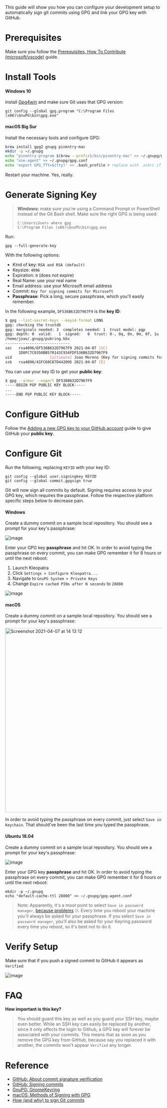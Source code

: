 This guide will show you how you can configure your development setup to automatically sign git commits using GPG and link your GPG key with GitHub.

# Prerequisites

Make sure you follow the [Prerequisites, How To Contribute (microsoft/vscode)](https://github.com/microsoft/vscode/wiki/How-to-Contribute#prerequisites) guide.

# Install Tools

#### Windows 10

Install [Gpg4win](https://gpg4win.org/) and make sure Git uses that GPG version:

```
git config --global gpg.program "C:\Program Files (x86)\GnuPG\bin\gpg.exe"
```

#### macOS Big Sur

Install the necessary tools and configure GPG:

```bash
brew install gpg2 gnupg pinentry-mac
mkdir -p ~/.gnupg
echo "pinentry-program $(brew --prefix)/bin/pinentry-mac" >> ~/.gnupg/gpg-agent.conf
echo "use-agent" >> ~/.gnupg/gpg.conf
echo 'export GPG_TTY=$(tty)' >> .bash_profile # replace with .zshrc if using ZSH
```

Restart your machine. Yes, really.

# Generate Signing Key

> **Windows:** make sure you're using a Command Prompt or PowerShell instead of the Git Bash shell. Make sure the right GPG is being used:
>
> ```
> C:\Users\User> where gpg
> C:\Program Files (x86)\GnuPG\bin\gpg.exe
> ```

Run:

```
gpg --full-generate-key
```

With the following options:

- Kind of key: `RSA and RSA (default)`
- Keysize: `4096`
- Expiration: `0` (does not expire)
- Real Name: use your real name
- Email address: use your Microsoft email address
- Commit: `Key for signing commits for Microsoft`
- **Passphrase**: Pick a long, secure passphrase, which you'll easily remember.

In the following example, `DF536B632D7967F9` is the **key ID**:

```sh
$ gpg --list-secret-keys --keyid-format LONG
gpg: checking the trustdb
gpg: marginals needed: 3  completes needed: 1  trust model: pgp
gpg: depth: 0  valid:   1  signed:   0  trust: 0-, 0q, 0n, 0m, 0f, 1u
/home/joao/.gnupg/pubring.kbx
-----------------------------
sec   rsa4096/DF536B632D7967F9 2021-04-07 [SC]
      1D0FC7C0350BB570143C934FDF536B632D7967F9
uid                 [ultimate] Joao Moreno (Key for signing commits for Microsoft) <joao.moreno@microsoft.com>
ssb   rsa4096/41FC60C87D442095 2021-04-07 [E]
```

You can use your key ID to get your **public key**:

```sh
$ gpg --armor --export DF536B632D7967F9
-----BEGIN PGP PUBLIC KEY BLOCK-----
...
-----END PGP PUBLIC KEY BLOCK-----
```

# Configure GitHub

Follow the [Adding a new GPG key to your GitHub account](https://docs.github.com/en/github/authenticating-to-github/adding-a-new-gpg-key-to-your-github-account) guide to give GitHub your **public key**.

# Configure Git

Run the following, replacing `KEYID` with your key ID:

```
git config --global user.signingkey KEYID
git config --global commit.gpgsign true
```

Git will now sign all commits by default. Signing requires access to your GPG key, which requires the passphrase. Follow the respective platform specific steps below to decrease pain.

#### Windows

Create a dummy commit on a sample local repository. You should see a prompt for your key's passphrase:

![image](https://user-images.githubusercontent.com/22350/113867665-ae7e4780-9763-11eb-9275-4450648f01c2.png)

Enter your GPG key **passphrase** and hit OK. In order to avoid typing the passphrase on every commit, you can make GPG remember it for 8 hours or until the next reboot:

1. Launch Kleopatra
2. Click `Settings > Configure Kleopatra...`
3. Navigate to `GnuPG System > Private Keys`
4. Change `Expire cached PINs after N seconds` to `28800`

![image](https://user-images.githubusercontent.com/22350/113867913-f56c3d00-9763-11eb-842d-87bd2427f14d.png)

#### macOS

Create a dummy commit on a sample local repository. You should see a prompt for your key's passphrase:


<img width="593" alt="Screenshot 2021-04-07 at 14 13 12" src="https://user-images.githubusercontent.com/22350/113864893-4d08a980-9760-11eb-9425-3e8ef1762469.png">


In order to avoid typing the passphrase on every commit, just select `Save in Keychain`. That should've been the last time you typed the passphrase.

#### Ubuntu 18.04

Create a dummy commit on a sample local repository. You should see a prompt for your key's passphrase:

![image](https://user-images.githubusercontent.com/22350/113851014-e67b8f80-974f-11eb-95d4-d951ff962ca3.png)

Enter your GPG key **passphrase** and hit OK. In order to avoid typing the passphrase on every commit, you can make GPG remember it for 8 hours or until the next reboot:

```
mkdir -p ~/.gnupg
echo "default-cache-ttl 28800" >> ~/.gnupg/gpg-agent.conf
```

> Note: Apparently, it's a moot point to select `Save in password manager`, [because problems](https://wiki.gnupg.org/GnomeKeyring) 🙄. Every time you reboot your machine you'll always be asked for your passphrase. If you select `Save in password manager`, you'll also be asked for your Keyring password every time you reboot, so it's best not to do it.

# Verify Setup

Make sure that if you push a signed commit to GitHub it appears as `Verified`:

![image](https://user-images.githubusercontent.com/22350/113863978-3150d380-975f-11eb-89fe-c2d5948abbc8.png)

# FAQ

**How important is this key?**

> You should guard this key as well as you guard your SSH key, maybe even better. While an SSH key can easily be replaced by another, since it only affects the login to Github, a GPG key will forever be associated with your commits. This means that as soon as you remove the GPG key from GitHub, because say you replaced it with another, the commits won't appear `Verified` any longer.

# Reference

- [GitHub: About commit signature verification](https://docs.github.com/en/github/authenticating-to-github/about-commit-signature-verification)
- [GitHub: Signing commits](https://docs.github.com/en/github/authenticating-to-github/signing-commits)
- [GnuPG: GnomeKeyring](https://wiki.gnupg.org/GnomeKeyring)
- [macOS: Methods of Signing with GPG](https://gist.github.com/troyfontaine/18c9146295168ee9ca2b30c00bd1b41e)
- [How (and why) to sign Git commits](https://withblue.ink/2020/05/17/how-and-why-to-sign-git-commits.html)